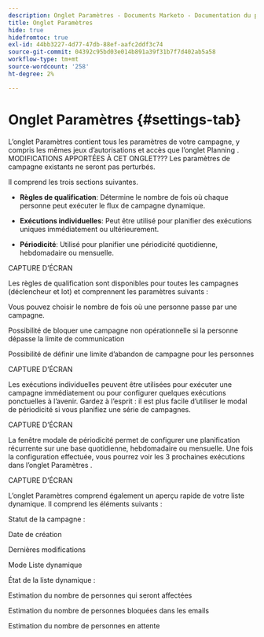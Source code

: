 ```yaml
---
description: Onglet Paramètres - Documents Marketo - Documentation du produit
title: Onglet Paramètres
hide: true
hidefromtoc: true
exl-id: 44bb3227-4d77-47db-88ef-aafc2ddf3c74
source-git-commit: 04392c95bd03e014b891a39f31b7f7d402ab5a58
workflow-type: tm+mt
source-wordcount: '258'
ht-degree: 2%

---
```


# Onglet Paramètres {#settings-tab}

L’onglet Paramètres contient tous les paramètres de votre campagne, y compris les mêmes jeux d’autorisations et accès que l’onglet Planning . MODIFICATIONS APPORTÉES À CET ONGLET??? Les paramètres de campagne existants ne seront pas perturbés.

Il comprend les trois sections suivantes.

* **Règles de qualification**: Détermine le nombre de fois où chaque personne peut exécuter le flux de campagne dynamique.

* **Exécutions individuelles**: Peut être utilisé pour planifier des exécutions uniques immédiatement ou ultérieurement.

* **Périodicité**: Utilisé pour planifier une périodicité quotidienne, hebdomadaire ou mensuelle.

CAPTURE D’ÉCRAN

Les règles de qualification sont disponibles pour toutes les campagnes (déclencheur et lot) et comprennent les paramètres suivants :

Vous pouvez choisir le nombre de fois où une personne passe par une campagne.

Possibilité de bloquer une campagne non opérationnelle si la personne dépasse la limite de communication

Possibilité de définir une limite d’abandon de campagne pour les personnes

CAPTURE D’ÉCRAN

Les exécutions individuelles peuvent être utilisées pour exécuter une campagne immédiatement ou pour configurer quelques exécutions ponctuelles à l’avenir. Gardez à l’esprit : il est plus facile d’utiliser le modal de périodicité si vous planifiez une série de campagnes.

CAPTURE D’ÉCRAN

La fenêtre modale de périodicité permet de configurer une planification récurrente sur une base quotidienne, hebdomadaire ou mensuelle. Une fois la configuration effectuée, vous pourrez voir les 3 prochaines exécutions dans l’onglet Paramètres .

CAPTURE D’ÉCRAN

L’onglet Paramètres comprend également un aperçu rapide de votre liste dynamique. Il comprend les éléments suivants :

Statut de la campagne :

Date de création

Dernières modifications

Mode Liste dynamique

État de la liste dynamique :

Estimation du nombre de personnes qui seront affectées

Estimation du nombre de personnes bloquées dans les emails

Estimation du nombre de personnes en attente
